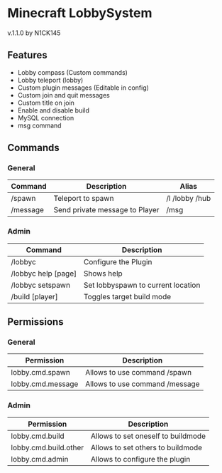 # Minecraft LobbySystem
v.1.1.0
by N1CK145
## Features
* Lobby compass (Custom commands)
* Lobby teleport (lobby)
* Custom plugin messages (Editable in config)
* Custom join and quit messages
* Custom title on join
* Enable and disable build
* MySQL connection
* msg command

## Commands
### General
| Command | Description | Alias |
| ------- | ----------- | ----- |
| /spawn  | Teleport to spawn | /l /lobby /hub |
| /message <player> <message> | Send private message to Player | /msg |

### Admin
| Command | Description |
| ------- | ----------- |
| /lobbyc  | Configure the Plugin |
| /lobbyc help [page]   | Shows help |
| /lobbyc setspawn | Set lobbyspawn to current location |
| /build [player] | Toggles target build mode |

## Permissions
### General
| Permission | Description |
| ---------- | ----------- |
| lobby.cmd.spawn | Allows to use command /spawn |
| lobby.cmd.message | Allows to use command /message |

### Admin
| Permission | Description |
| ---------- | ----------- |
| lobby.cmd.build | Allows to set oneself to buildmode |
| lobby.cmd.build.other | Allows to set others to buildmode |
| lobby.cmd.admin | Allows to configure the plugin |
